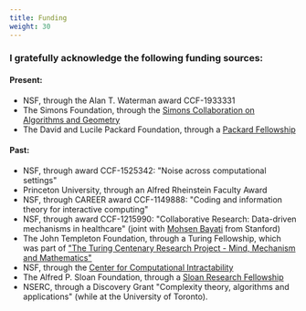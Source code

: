 ```yaml
---
title: Funding
weight: 30
---
```


### I gratefully acknowledge the following funding sources:

#### Present:

* NSF, through the Alan T. Waterman award CCF-1933331
* The Simons Foundation, through the [Simons Collaboration on Algorithms and Geometry](https://www.simonsfoundation.org/mathematics-and-physical-science/simons-foundation-launches-simons-collaboration-on-algorithms-and-geometry/)
* The David and Lucile Packard Foundation, through a [Packard Fellowship](https://www.packard.org/what-we-fund/conservation-and-science/packard-fellowships-for-science-and-engineering/)

#### Past:

* NSF, through award CCF-1525342: "Noise across computational settings"
* Princeton University, through an Alfred Rheinstein Faculty Award
* NSF, through CAREER award CCF-1149888: "Coding and information theory for interactive computing"
* NSF, through award CCF-1215990: "Collaborative Research: Data-driven mechanisms in healthcare" (joint with [Mohsen Bayati](https://www.stanford.edu/~bayati/) from Stanford)
* The John Templeton Foundation, through a Turing Fellowship, which was part of ["The Turing Centenary Research Project - Mind, Mechanism and Mathematics"](https://www.mathcomp.leeds.ac.uk/turing2012/give-page.php?704)
* NSF, through the [Center for Computational Intractability](https://intractability.princeton.edu/)
* The Alfred P. Sloan Foundation, through a [Sloan Research Fellowship](https://www.sloan.org/sloan-research-fellowships/)
* NSERC, through a Discovery Grant "Complexity theory, algorithms and applications" (while at the University of Toronto).
